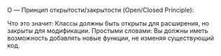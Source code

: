 O — Принцип открытости/закрытости (Open/Closed Principle):

Что это значит: Классы должны быть открыты для расширения, но закрыты для модификации.
Простыми словами: Вы должны иметь возможность добавлять новые функции, не изменяя существующий код.
